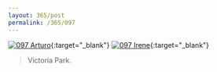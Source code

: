 ```yaml
---
layout: 365/post
permalink: /365/097
---
```


[![097 Arturo](https://c2.staticflickr.com/6/5735/21580986218_bf617043c4_c.jpg)](https://www.flickr.com/photos/131440297@N08/21580986218/){:target="_blank"}
[![097 Irene](https://c1.staticflickr.com/1/743/21579863670_56b404697c_c.jpg)](https://www.flickr.com/photos/25124902@N04/21579863670/){:target="_blank"}


> Victoria Park.

>
